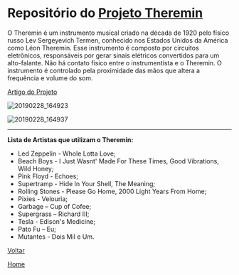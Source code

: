 # Repositório do [Projeto Theremin](https://github.com/LPAE/lpae.github.io/tree/master/estudos/Theremin)


O Theremin é um instrumento musical criado na década de 1920 pelo físico russo Lev Sergeyevich Termen, conhecido nos Estados Unidos da América como Léon Theremin. Esse instrumento é composto por circuitos eletrônicos, responsáveis por gerar sinais elétricos convertidos para um alto-falante. Não há contato físico entre o instrumentista e o Theremin. O instrumento é controlado pela proximidade das mãos que altera a frequência e volume do som. 

[Artigo do Projeto](.\pdf\theremin.pdf)


![20190228_164923](./imagens/20190228_164923.jpg)

![20190228_164937](./imagens/20190228_164937.jpg)

---
**Lista de Artistas que utilizam o Theremin:**

- Led Zeppelin - Whole Lotta Love;
- Beach Boys - I Just Wasnt' Made For These Times, Good Vibrations, Wild Honey;
- Pink Floyd - Echoes;
- Supertramp - Hide In Your Shell, The Meaning;
- Rolling Stones - Please Go Home, 2000 Light Years From Home;
- Pixies - Velouria;
- Garbage – Cup of Cofee;
- Supergrass – Richard III;
- Tesla - Edison's Medicine;
- Pato Fu – Eu;
- Mutantes - Dois Mil e Um.

[Voltar](./../)

[Home](https://lpae.github.io/)

